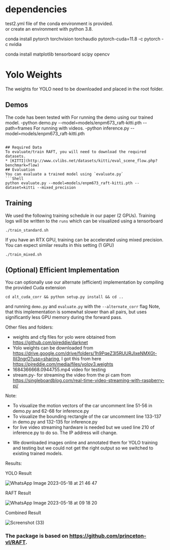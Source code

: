 # dependencies
test2.yml file of the conda environment is provided.  
or 
create an environment with python 3.8.

conda install pytorch torchvision torchaudio pytorch-cuda=11.8 -c pytorch -c nvidia

conda install matplotlib tensorboard scipy opencv
# Yolo Weights
The weights for YOLO need to be downloaded and placed in the root folder.
## Demos
The code has been tested with 
For running the demo using our trained model. 
-python demo.py --model=models/enpm673_raft-kitti.pth --path=frames
For running with videos.
-python inference.py --model=models/enpm673_raft-kitti.pth
```

## Required Data
To evaluate/train RAFT, you will need to download the required datasets. 
* [KITTI](http://www.cvlibs.net/datasets/kitti/eval_scene_flow.php?benchmark=flow)
## Evaluation
You can evaluate a trained model using `evaluate.py`
```Shell
python evaluate.py --model=models/enpm673_raft-kitti.pth --dataset=kitti --mixed_precision
```
## Training
We used the following training schedule in our paper (2 GPUs). Training logs will be written to the `runs` which can be visualized using a tensorboard
```Shell
./train_standard.sh
```
If you have an RTX GPU, training can be accelerated using mixed precision. You can expect similar results in this setting (1 GPU)
```Shell
./train_mixed.sh
```

## (Optional) Efficient Implementation
You can optionally use our alternate (efficient) implementation by compiling the provided Cuda extension
```Shell
cd alt_cuda_corr && python setup.py install && cd ..
```
and running `demo.py` and `evaluate.py` with the `--alternate_corr` flag Note, that this implementation is somewhat slower than all pairs, but uses significantly less GPU memory during the forward pass.

Other files and folders:
- weights and cfg files for yolo were obtained from https://github.com/pjreddie/darknet 
- Yolo weights can be downloaded from https://drive.google.com/drive/folders/1h9PqeZ3l5RUURJIxeNMXGt-Ilil3ngrO?usp=sharing, I got this from here https://pjreddie.com/media/files/yolov3.weights
- 1684366668.0944755.mp4 video for testing
- stream.py- for streaming the video from the pi cam from https://singleboardblog.com/real-time-video-streaming-with-raspberry-pi/ 

Note: 
- To visualize the motion vectors of the car uncomment line 51-56 in demo.py and 62-68 for inference.py
- To visualize the bounding rectangle of the car uncomment line 133-137 in demo.py and 132-135 for inference.py
- for live video streaming hardware is needed but we used line 210 of inference.py to do so. The IP address will change. 
* We downloaded images online and annotated them for YOLO training and testing but we could not get the right output so we switched to existing trained models.

Results:

YOLO Result 

![WhatsApp Image 2023-05-18 at 21 46 47](https://github.com/nishantpandey4/Car-speed-calculation-using-RAFT-YOLO/assets/127569735/68c396cb-5d5a-4ad9-a9e3-cc173be12169)

RAFT Result

![WhatsApp Image 2023-05-18 at 09 18 20](https://github.com/nishantpandey4/Car-speed-calculation-using-RAFT-YOLO/assets/127569735/e242e34f-b973-4069-a793-6da5a22cfa44)

Combined Result

![Screenshot (33)](https://github.com/nishantpandey4/Car-speed-calculation-using-RAFT-YOLO/assets/127569735/e2dc3549-a3fd-4e0f-87d5-dab31d3e1368)

### The package is based on https://github.com/princeton-vl/RAFT. 
